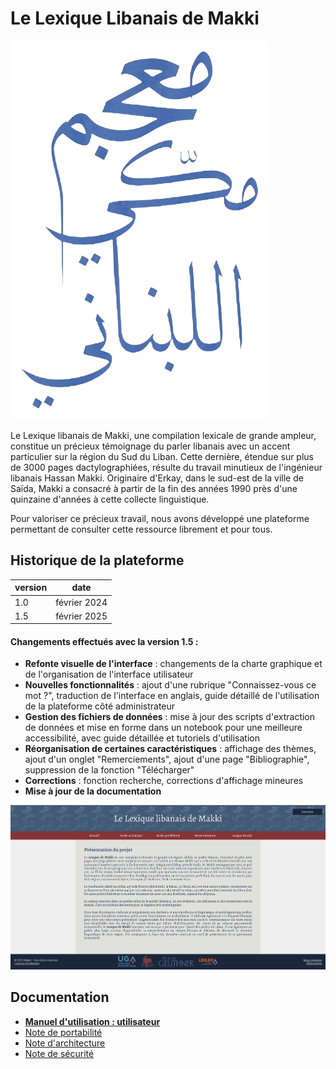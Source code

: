 # Le Lexique Libanais de Makki

![logo](/html/images/logo.png)

Le Lexique libanais de Makki, une compilation lexicale de grande ampleur, constitue un précieux témoignage du parler libanais avec un accent particulier sur la région du Sud du Liban. Cette dernière, étendue sur plus de 3000 pages dactylographiées, résulte du travail minutieux de l'ingénieur libanais Hassan Makki. Originaire d'Erkay, dans le sud-est de la ville de Saïda, Makki a consacré à partir de la fin des années 1990 près d'une quinzaine d'années à cette collecte linguistique.  

Pour valoriser ce précieux travail, nous avons développé une plateforme permettant de consulter cette ressource librement et pour tous. 

## Historique de la plateforme

| version | date |
|---------|----|
| 1.0     | février 2024| 
| 1.5     | février 2025| 

#### Changements effectués avec la version 1.5 : 
- <b>Refonte visuelle de l'interface</b> : changements de la charte graphique et de l'organisation de l'interface utilisateur
- <b>Nouvelles fonctionnalités</b> : ajout d'une rubrique "Connaissez-vous ce mot ?", traduction de l'interface en anglais, guide détaillé de l'utilisation de la plateforme côté administrateur
- <b>Gestion des fichiers de données</b> : mise à jour des scripts d'extraction de données et mise en forme dans un notebook pour une meilleure accessibilité, avec guide détaillée et tutoriels d'utilisation
- <b>Réorganisation de certaines caractéristiques</b> : affichage des thèmes, ajout d'un onglet "Remerciements", ajout d'une page "Bibliographie", suppression de la fonction "Télécharger" 
- <b>Corrections</b> : fonction recherche, corrections d'affichage mineures
- <b>Mise à jour de la documentation</b>

![Aperçu de la plateforme](preview.png)

## Documentation

- [**Manuel d'utilisation : utilisateur**](guide.md)
- [Note de portabilité](port.md)
- [Note d'architecture](arch.md)
- [Note de sécurité](security.md)
